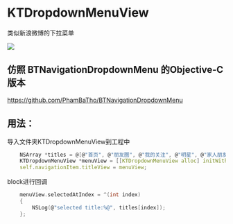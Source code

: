# KTDropdownMenuView
类似新浪微博的下拉菜单

![](https://github.com/tujinqiu/KTDropdownMenuView/raw/master/Untitled.gif)

仿照 BTNavigationDropdownMenu 的Objective-C版本
---
https://github.com/PhamBaTho/BTNavigationDropdownMenu

用法：
---
导入文件夹KTDropdownMenuView到工程中
```c
    NSArray *titles = @[@"首页", @"朋友圈", @"我的关注", @"明星", @"家人朋友"];
    KTDropdownMenuView *menuView = [[KTDropdownMenuView alloc] initWithFrame:CGRectMake(0, 0,100, 44) titles:titles];
    self.navigationItem.titleView = menuView;
```
block进行回调
```c
    menuView.selectedAtIndex = ^(int index)
    {
        NSLog(@"selected title:%@", titles[index]);
    };
```
